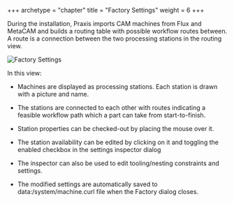 +++
archetype = "chapter"
title = "Factory Settings"
weight = 6
+++

During the installation, Praxis imports CAM machines from Flux and MetaCAM and builds a routing table with possible workflow routes between. A route is a connection between the two processing stations in the routing view.

![Factory Settings](/images/Route.png)

In this view:

* Machines are displayed as processing stations. Each station is drawn with a picture and name.

* The stations are connected to each other with routes indicating a feasible workflow path which a part can take from start-to-finish.

* Station properties can be checked-out by placing the mouse over it.

* The station availability can be edited by clicking on it and toggling the enabled checkbox in the settings inspector dialog

* The inspector can also be used to edit tooling/nesting constraints and settings.

* The modified settings are automatically saved to data:/system/machine.curl file when the Factory dialog closes.